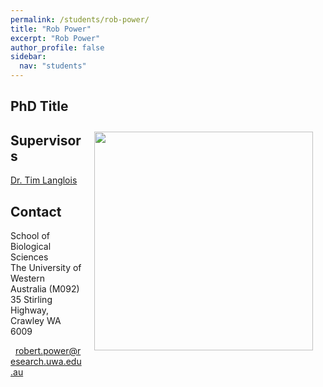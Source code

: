 ```yaml
---
permalink: /students/rob-power/
title: "Rob Power"
excerpt: "Rob Power"
author_profile: false
sidebar:
  nav: "students"
---
```

## PhD Title
<img class="philprofile" src='/images/Rob.jpg' align='right' width="350" hspace="20" vspace="10">

## Supervisors
[Dr. Tim Langlois](https://uwamegfisheries.github.io/researchers/tim-langlois/ "Tim Langlois")

## Contact
<p class="address"><i class="far fa-building"></i> School of Biological Sciences<br>
The University of Western Australia (M092)<br>
35 Stirling Highway, Crawley WA 6009</p>

<p class="phoneemail"><i class="far fa-envelope-open"></i>&nbsp;&nbsp;<a href="mailto:robert.power@research.uwa.edu.au">robert.power@research.uwa.edu.au</a><br>
